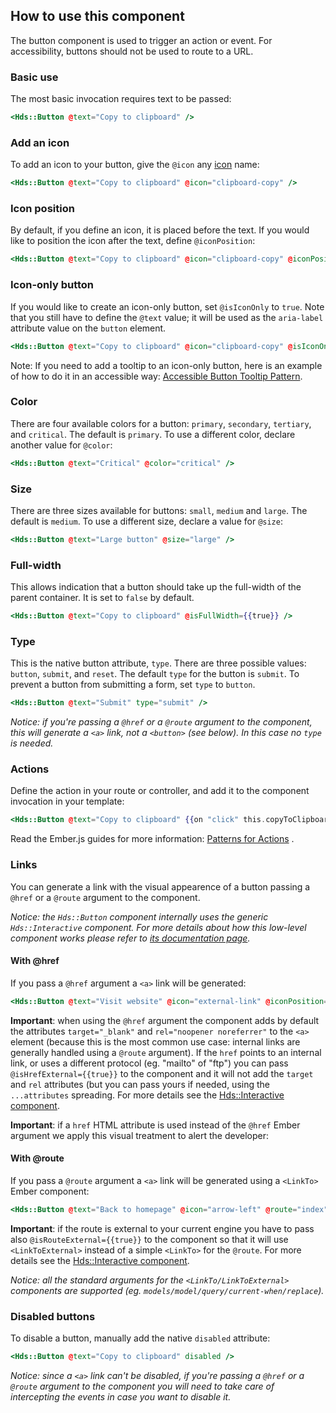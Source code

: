 ## How to use this component

The button component is used to trigger an action or event. For accessibility, buttons should not be used to route to a URL.

### Basic use

The most basic invocation requires text to be passed:

```handlebars
<Hds::Button @text="Copy to clipboard" />
```

### Add an icon

To add an icon to your button, give the `@icon` any [icon](/foundations/icons/) name:

```handlebars
<Hds::Button @text="Copy to clipboard" @icon="clipboard-copy" />
```

### Icon position

By default, if you define an icon, it is placed before the text. If you would like to position the icon after the text, define `@iconPosition`:

```handlebars
<Hds::Button @text="Copy to clipboard" @icon="clipboard-copy" @iconPosition="trailing" />
```

### Icon-only button

If you would like to create an icon-only button, set `@isIconOnly` to `true`. Note that you still have to define the `@text` value; it will be used as the `aria-label` attribute value on the `button` element.

```handlebars
<Hds::Button @text="Copy to clipboard" @icon="clipboard-copy" @isIconOnly={{true}} />
```

Note: If you need to add a tooltip to an icon-only button, here is an example of how to do it in an accessible way: [Accessible Button Tooltip Pattern](https://codepen.io/melsumner/pen/bGGdmMV).

### Color

There are four available colors for a button: `primary`, `secondary`, `tertiary`, and `critical`. The default is `primary`. To use a different color, declare another value for `@color`:

```handlebars
<Hds::Button @text="Critical" @color="critical" />
```

### Size

There are three sizes available for buttons: `small`, `medium` and `large`. The default is `medium`. To use a different size, declare a value for `@size`:

```handlebars
<Hds::Button @text="Large button" @size="large" />
```

### Full-width

This allows indication that a button should take up the full-width of the parent container. It is set to `false` by default.

```handlebars
<Hds::Button @text="Copy to clipboard" @isFullWidth={{true}} />
```

### Type

This is the native button attribute, `type`. There are three possible values: `button`, `submit`, and `reset`. The default `type` for the button is `submit`. To prevent a button from submitting a form, set `type` to `button`.

```handlebars
<Hds::Button @text="Submit" type="submit" />
```

_Notice: if you're passing a `@href` or a `@route` argument to the component, this will generate a `<a>` link, not a `<button>` (see below). In this case no `type` is needed._

### Actions

Define the action in your route or controller, and add it to the component invocation in your template:

```handlebars
<Hds::Button @text="Copy to clipboard" {{on "click" this.copyToClipboard}} />
```

Read the Ember.js guides for more information: [Patterns for Actions](https://guides.emberjs.com/release/in-depth-topics/patterns-for-actions/) .

### Links

You can generate a link with the visual appearence of a button passing a `@href` or a `@route` argument to the component.

_Notice: the `Hds::Button` component internally uses the generic `Hds::Interactive` component. For more details about how this low-level component works please refer to [its documentation page](/utilities/interactive/)._

#### With @href

If you pass a `@href` argument a `<a>` link will be generated:

```handlebars
<Hds::Button @text="Visit website" @icon="external-link" @iconPosition="trailing" @href="https://hashicorp.com" />
```

**Important**: when using the `@href` argument the component adds by default the attributes `target="_blank"` and `rel="noopener noreferrer"` to the `<a>` element (because this is the most common use case: internal links are generally handled using a `@route` argument). If the `href` points to an internal link, or uses a different protocol (eg. "mailto" of "ftp") you can pass `@isHrefExternal={{true}}` to the component and it will not add the `target` and `rel` attributes (but you can pass yours if needed, using the `...attributes` spreading. For more details see the [Hds::Interactive component](/utilities/interactive/).

**Important**: if a `href` HTML attribute is used instead of the `@href` Ember argument we apply this visual treatment to alert the developer:

#### With @route

If you pass a `@route` argument a `<a>` link will be generated using a `<LinkTo>` Ember component:

```handlebars
<Hds::Button @text="Back to homepage" @icon="arrow-left" @route="index" />
```

**Important**: if the route is external to your current engine you have to pass also `@isRouteExternal={{true}}` to the component so that it will use `<LinkToExternal>` instead of a simple `<LinkTo>` for the `@route`. For more details see the [Hds::Interactive component](/utilities/interactive/).

_Notice: all the standard arguments for the `<LinkTo/LinkToExternal>` components are supported (eg. `models/model/query/current-when/replace`)._

### Disabled buttons

To disable a button, manually add the native `disabled` attribute:

```handlebars
<Hds::Button @text="Copy to clipboard" disabled />
```

_Notice: since a `<a>` link can't be disabled, if you're passing a `@href` or a `@route` argument to the component you will need to take care of intercepting the events in case you want to disable it._